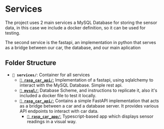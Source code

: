 # Services
The project uses 2 main services a MySQL Database for storing the sensor data, in this case we include a docker definition, so it can be used for testing. 

The second service is the fastapi, an implementation in python that serves as a bridge between our car, the database, and our main aplication

## Folder Structure
- **`📂 services/`**: Container for all services
  -  [**`📂 rasp_car_api/`**:](/services//rasp_car_api/app)
  Implementation of a fastapi, using sqlalchemy to interact with the MySQL Database. Simple rest api. 
  - [**`📂 mysql/`**:](/services/mysql/)
      Database Scheme, and instructions to replicate it, also it's included a docker file to test it locally.
  - [**`📂 rasp_car_api/`**:](/services/rasp_car_api/)
      Contains a simple FastAPI implementation that acts as a bridge between a car and a database server. It provides various API endpoints to interact with car data.
    - [**`📂 rasp_car_app/`**:](/services/rasp_car_app/)
      Typescript-based app which displays sensor readings in a visual way.

